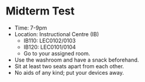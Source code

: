 # Midterm Test

- Time: 7-9pm
- Location: Instructional Centre (IB)
  - IB110: LEC0102/0103
  - IB120: LEC0101/0104
  - Go to your assigned room.
- Use the washroom and have a snack beforehand.
- Sit at least two seats apart from each other.
- No aids of any kind; put your devices away.
